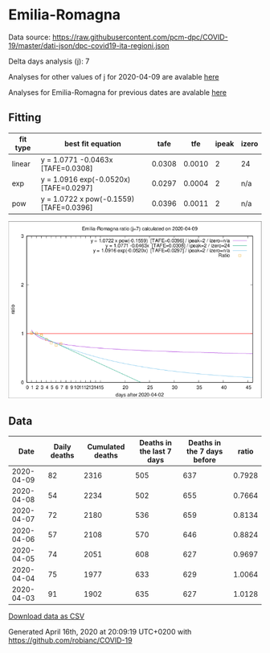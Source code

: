 # Emilia-Romagna

Data source: https://raw.githubusercontent.com/pcm-dpc/COVID-19/master/dati-json/dpc-covid19-ita-regioni.json

Delta days analysis (j): 7

Analyses for other values of j for 2020-04-09 are avalable [here](../2020-04-09/README.md)

Analyses for Emilia-Romagna for previous dates are avalable [here](../README.md)

## Fitting 
|fit type|best fit equation|tafe|tfe|ipeak|izero|
|-------|-----|--------|------|---|---|
|linear|y = 1.0771 -0.0463x  [TAFE=0.0308]|0.0308|0.0010|2|24|
|exp|y = 1.0916 exp(-0.0520x)  [TAFE=0.0297]|0.0297|0.0004|2|n/a|
|pow|y = 1.0722 x pow(-0.1559)  [TAFE=0.0396]|0.0396|0.0011|2|n/a|

![Plot](COVID-19_emilia-romagna_j7_2020-04-09.png)

## Data
|Date|Daily deaths|Cumulated deaths|Deaths in the last 7 days|Deaths in the 7 days before|ratio|
|----|----------|-----------|-------|--------------------|-----|
|2020-04-09|82|2316|505|637|0.7928|
|2020-04-08|54|2234|502|655|0.7664|
|2020-04-07|72|2180|536|659|0.8134|
|2020-04-06|57|2108|570|646|0.8824|
|2020-04-05|74|2051|608|627|0.9697|
|2020-04-04|75|1977|633|629|1.0064|
|2020-04-03|91|1902|635|627|1.0128|

[Download data as CSV](COVID-19_emilia-romagna_j7_2020-04-09.csv)

Generated April 16th, 2020 at 20:09:19 UTC+0200 with https://github.com/robianc/COVID-19
